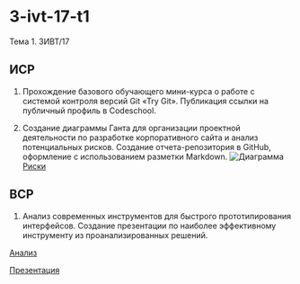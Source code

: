 # 3-ivt-17-t1
Тема 1. 3ИВТ/17

## ИСР

1. Прохождение базового обучающего мини-курса о работе с системой контроля версий Git «Try Git». Публикация ссылки на публичный профиль в Codeschool.

2. Создание диаграммы Ганта для организации проектной деятельности по разработке корпоративного сайта и анализ потенциальных рисков. Создание отчета-репозитория в GitHub, оформление с использованием разметки Markdown.
![Диаграмма](https://user-images.githubusercontent.com/31893521/72061513-1a66cb80-32e7-11ea-99f9-2607f8f25790.png)
[Риски](https://github.com/ctel-prj-mng/1-gantt-60218-Akwatore/blob/master/risks.md)

## ВСР

1. Анализ современных инструментов для быстрого прототипирования интерфейсов. Создание презентации по наиболее эффективному инструменту из проанализированных решений.

[Анализ](https://github.com/ctel-prj-mng/3-ivt-17-t1-Akwatore/blob/master/Plyaskina%20IVT3(1)%20Tema%201%20VSR(1)%20Analiz%20.docx)

[Презентация](https://github.com/ctel-prj-mng/3-ivt-17-t1-Akwatore/blob/master/Plyaskina%20IVT3(1)%20Tema%201%20VSR(1).pptx)

